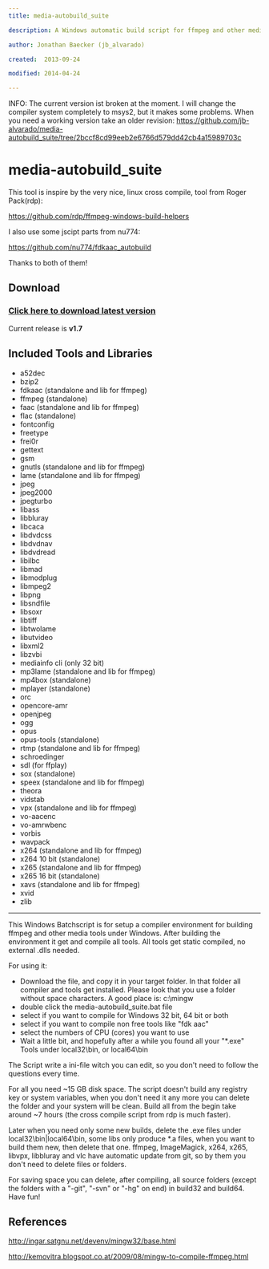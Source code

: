```yaml
---
title: media-autobuild_suite

description: A Windows automatic build script for ffmpeg and other media tools

author: Jonathan Baecker (jb_alvarado)

created:  2013-09-24

modified: 2014-04-24

---
```


INFO:
The current version ist broken at the moment. I will change the compiler system completely to msys2, but it makes some problems. When you need a working version take an older revision:
https://github.com/jb-alvarado/media-autobuild_suite/tree/2bccf8cd99eeb2e6766d579dd42cb4a15989703c
 

media-autobuild_suite
=========

This tool is inspire by the very nice, linux cross compile, tool from Roger Pack(rdp):

https://github.com/rdp/ffmpeg-windows-build-helpers

I also use some jscipt parts from nu774:

https://github.com/nu774/fdkaac_autobuild

Thanks to both of them!


Download
--------

### [Click here to download latest version](https://github.com/jb-alvarado/media-autobuild_suite/archive/master.zip)

Current release is **v1.7**


Included Tools and Libraries
--------

 - a52dec
 - bzip2
 - fdkaac (standalone and lib for ffmpeg)
 - ffmpeg (standalone)
 - faac (standalone and lib for ffmpeg)
 - flac (standalone)
 - fontconfig
 - freetype
 - frei0r
 - gettext
 - gsm
 - gnutls (standalone and lib for ffmpeg)
 - lame (standalone and lib for ffmpeg)
 - jpeg
 - jpeg2000
 - jpegturbo
 - libass
 - libbluray
 - libcaca
 - libdvdcss
 - libdvdnav
 - libdvdread
 - libilbc
 - libmad
 - libmodplug
 - libmpeg2
 - libpng
 - libsndfile
 - libsoxr
 - libtiff
 - libtwolame
 - libutvideo
 - libxml2
 - libzvbi
 - mediainfo cli (only 32 bit)
 - mp3lame (standalone and lib for ffmpeg)
 - mp4box (standalone)
 - mplayer (standalone)
 - orc
 - opencore-amr
 - openjpeg
 - ogg
 - opus
 - opus-tools (standalone)
 - rtmp (standalone and lib for ffmpeg)
 - schroedinger
 - sdl (for ffplay)
 - sox (standalone)
 - speex (standalone and lib for ffmpeg)
 - theora
 - vidstab
 - vpx (standalone and lib for ffmpeg)
 - vo-aacenc
 - vo-amrwbenc
 - vorbis
 - wavpack
 - x264 (standalone and lib for ffmpeg)
 - x264 10 bit (standalone)
 - x265 (standalone and lib for ffmpeg)
 - x265 16 bit (standalone)
 - xavs (standalone and lib for ffmpeg)
 - xvid
 - zlib


--------


This Windows Batchscript is for setup a compiler environment for building ffmpeg and other media tools under Windows.
After building the environment it get and compile all tools. All tools get static compiled, no external .dlls needed.

For using it:
 - Download the file, and copy it in your target folder. In that folder all compiler and tools get installed. Please look that you use a folder without space characters. A good place is: c:\mingw
 - double click the media-autobuild_suite.bat file 
 - select if you want to compile for Windows 32 bit, 64 bit or both
 - select if you want to compile non free tools like "fdk aac"
 - select the numbers of CPU (cores) you want to use
 - Wait a little bit, and hopefully after a while you found all your "*.exe" Tools under local32\bin, or local64\bin
 
The Script write a ini-file witch you can edit, so you don't need to follow the questions every time.

For all you need ~15 GB disk space.
The script doesn't build any registry key or system variables, when you don't need it any more you can delete the folder and your system will be clean. 
Build all from the begin take around ~7 hours (the cross compile script from rdp is much faster).

Later when you need only some new builds, delete the .exe files under local32\bin|local64\bin, some libs only produce *.a files, when you want to build them new, then delete that one. ffmpeg, ImageMagick, x264, x265, libvpx, libbluray and vlc have automatic update from git, so by them you don't need to delete files or folders. 

For saving space you can delete, after compiling, all source folders (except the folders with a "-git", "-svn" or "-hg" on end) in build32 and build64.
Have fun!


References
--------

http://ingar.satgnu.net/devenv/mingw32/base.html


http://kemovitra.blogspot.co.at/2009/08/mingw-to-compile-ffmpeg.html
